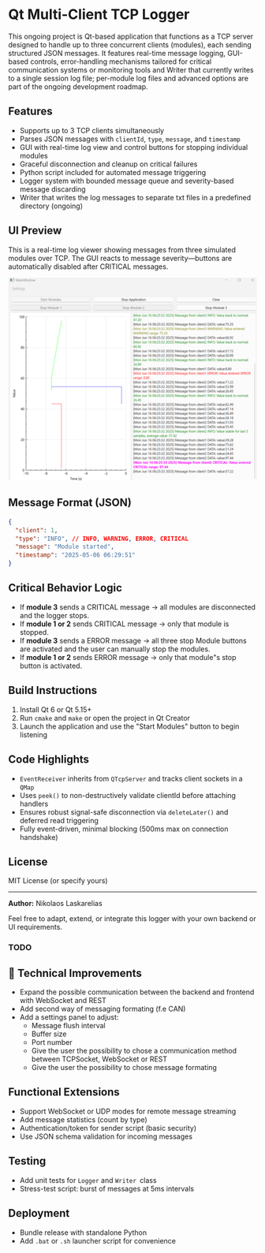 # Qt Multi-Client TCP Logger

This ongoing project is Qt-based application that functions as a TCP server designed to handle up to three concurrent clients (modules), each sending structured JSON messages. It features real-time message logging, GUI-based controls, error-handling mechanisms tailored for critical communication systems or monitoring tools and Writer that currently writes to a single session log file; per-module log files and advanced options are part of the ongoing development roadmap.

## Features

- Supports up to 3 TCP clients simultaneously
- Parses JSON messages with `clientId`, `type`, `message`, and `timestamp`
- GUI with real-time log view and control buttons for stopping individual modules
- Graceful disconnection and cleanup on critical failures
- Python script included for automated message triggering
- Logger system with bounded message queue and severity-based message discarding
- Writer that writes the log messages to separate txt files in a predefined directory (ongoing)

## UI Preview

This is a real-time log viewer showing messages from three simulated modules over TCP.
The GUI reacts to message severity—buttons are automatically disabled after CRITICAL messages.

![Screenshot of the Qt Logger GUI](image-1.png)

## Message Format (JSON)
```json
{
  "client": 1,
  "type": "INFO", // INFO, WARNING, ERROR, CRITICAL
  "message": "Module started",
  "timestamp": "2025-05-06 06:29:51"
}
```

## Critical Behavior Logic
- If **module 3** sends a CRITICAL message → all modules are disconnected and the logger stops.
- If **module 1 or 2** sends CRITICAL message → only that module is stopped.
- If **module 3** sends a ERROR message → all three stop Module buttons are activated and the user can manually stop the modules.
- If **module 1 or 2** sends ERROR message → only that module"s stop button is activated.

## Build Instructions
1. Install Qt 6 or Qt 5.15+
2. Run `cmake` and `make` or open the project in Qt Creator
3. Launch the application and use the "Start Modules" button to begin listening

## Code Highlights
- `EventReceiver` inherits from `QTcpServer` and tracks client sockets in a `QMap`
- Uses `peek()` to non-destructively validate clientId before attaching handlers
- Ensures robust signal-safe disconnection via `deleteLater()` and deferred read triggering
- Fully event-driven, minimal blocking (500ms max on connection handshake)

## License
MIT License (or specify yours)

---

**Author:** Nikolaos Laskarelias

Feel free to adapt, extend, or integrate this logger with your own backend or UI requirements.

### TODO

## 🔧 Technical Improvements
- Expand the possible communication between the backend and frontend with WebSocket and REST
- Add second way of messaging formating (f.e CAN)
- Add a settings panel to adjust:
  - Message flush interval
  - Buffer size
  - Port number
  - Give the user the possibility to chose a communication method between TCPSocket, WebSocket or REST
  - Give the user the possibility to chose message formating


## Functional Extensions
- Support WebSocket or UDP modes for remote message streaming
- Add message statistics (count by type)
- Authentication/token for sender script (basic security)
- Use JSON schema validation for incoming messages

## Testing
- Add unit tests for `Logger` and `Writer `class
- Stress-test script: burst of messages at 5ms intervals

## Deployment
- Bundle release with standalone Python
- Add `.bat` or `.sh` launcher script for convenience
